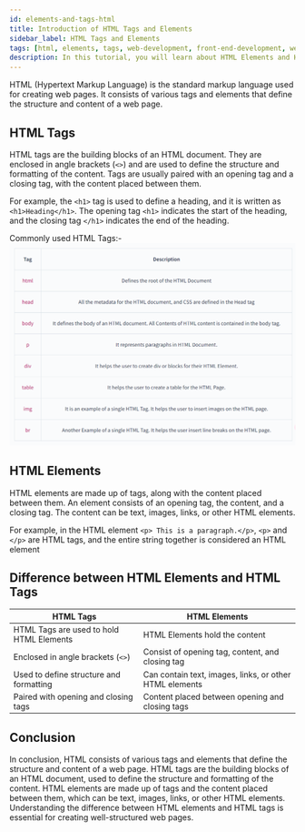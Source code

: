```yaml
---
id: elements-and-tags-html
title: Introduction of HTML Tags and Elements
sidebar_label: HTML Tags and Elements
tags: [html, elements, tags, web-development, front-end-development, web-design]
description: In this tutorial, you will learn about HTML Elements and HTML Tags and about their differences
---
```


HTML (Hypertext Markup Language) is the standard markup language used for creating web pages. It consists of various tags and elements that define the structure and content of a web page.

## HTML Tags

HTML tags are the building blocks of an HTML document. They are enclosed in angle brackets (`<>`) and are used to define the structure and formatting of the content. Tags are usually paired with an opening tag and a closing tag, with the content placed between them.

For example, the `<h1>` tag is used to define a heading, and it is written as `<h1>Heading</h1>`. The opening tag `<h1>` indicates the start of the heading, and the closing tag `</h1>` indicates the end of the heading.


Commonly used HTML Tags:-
![Commonly used HTMl Tags](image.png)

## HTML Elements

HTML elements are made up of tags, along with the content placed between them. An element consists of an opening tag, the content, and a closing tag. The content can be text, images, links, or other HTML elements.

For example, in the HTML element `<p> This is a paragraph.</p>`, `<p>` and `</p>` are HTML tags, and the entire string together is considered an HTML element

## Difference between HTML Elements and HTML Tags

| HTML Tags | HTML Elements |
|-----------|--------------|
| HTML Tags are used to hold HTML Elements | HTML Elements hold the content |
| Enclosed in angle brackets (`<>`) | Consist of opening tag, content, and closing tag |
| Used to define structure and formatting | Can contain text, images, links, or other HTML elements |
| Paired with opening and closing tags | Content placed between opening and closing tags |

## Conclusion

In conclusion, HTML consists of various tags and elements that define the structure and content of a web page. HTML tags are the building blocks of an HTML document, used to define the structure and formatting of the content. HTML elements are made up of tags and the content placed between them, which can be text, images, links, or other HTML elements. Understanding the difference between HTML elements and HTML tags is essential for creating well-structured web pages.
